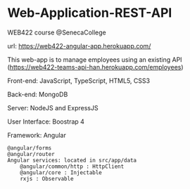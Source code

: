 # Web-Application-REST-API

WEB422 course @SenecaCollege

url: https://web422-angular-app.herokuapp.com/

This web-app is to manage employees using an existing API (https://web422-teams-api-han.herokuapp.com/employees)

Front-end: JavaScript, TypeScript, HTML5, CSS3

Back-end: MongoDB

Server: NodeJS and ExpressJS

User Interface: Boostrap 4

Framework: Angular

    @angular/forms
    @angular/router
    Angular services: located in src/app/data
        @angular/common/http : HttpClient
        @angular/core : Injectable
        rxjs : Observable

